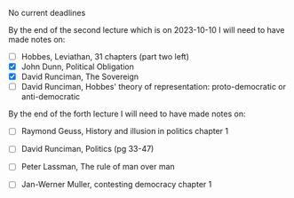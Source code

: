 No current deadlines

By the end of the second lecture which is on 2023-10-10 I will need to have made notes on:
- [ ] Hobbes, Leviathan, 31 chapters (part two left)
- [x] John Dunn, Political Obligation
- [x] David Runciman, The Sovereign
- [ ] David Runciman, Hobbes' theory of representation: proto-democratic or anti-democratic 

By the end of the forth lecture I will need to have made notes on:
- [ ] Raymond Geuss, History and illusion in politics chapter 1
- [ ] David Runciman, Politics (pg 33-47)
- [ ] Peter Lassman, The rule of man over man
- [ ] Jan-Werner Muller, contesting democracy chapter 1

